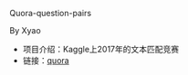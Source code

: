 Quora-question-pairs

By Xyao

- 项目介绍：Kaggle上2017年的文本匹配竞赛
- 链接：[quora](https://www.kaggle.com/c/quora-question-pairs/overview)
